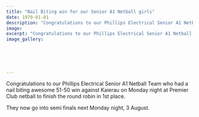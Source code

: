 ```yaml
---
title: "Nail Biting win for our Senior A1 Netball girls"
date: 1970-01-01
description: "Congratulations to our Phillips Electrical Senior A1 Netball Team who had a nail biting 51-50 win against Kaierau on Monday night at Premier Club netball to finish the round robin in 1st place."
image: 
excerpt: "Congratulations to our Phillips Electrical Senior A1 Netball Team who had a nail biting awesome 51-50 win against Kaierau on Monday night at Premier Club netball to finish the round robin in 1st place."
image_gallery:
    
    
    
    
    
---
```


<p><span>Congratulations to our Phillips Electrical Senior A1 Netball Team who had a nail biting awesome 51-50 win against Kaierau on Monday night at Premier Club netball to finish the round robin in 1st place. </span></p>
<p><span>They now go into semi finals next Monday night, 3 August.</span></p>

